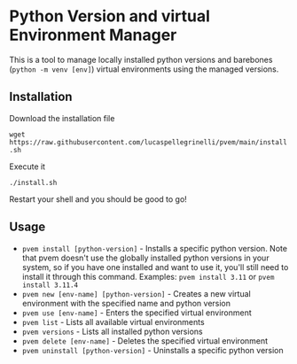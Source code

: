 # Python Version and virtual Environment Manager

This is a tool to manage locally installed python versions and barebones (`python -m venv [env]`) virtual environments using the managed versions.

## Installation

Download the installation file

```wget https://raw.githubusercontent.com/lucaspellegrinelli/pvem/main/install.sh```

Execute it

```./install.sh```

Restart your shell and you should be good to go!

## Usage

* `pvem install [python-version]` - Installs a specific python version. Note that pvem doesn't use the globally installed python versions in your system, so if you have one installed and want to use it, you'll still need to install it through this command. Examples: `pvem install 3.11` or `pvem install 3.11.4`
* `pvem new [env-name] [python-version]` - Creates a new virtual environment with the specified name and python version
* `pvem use [env-name]` - Enters the specified virtual environment
* `pvem list` - Lists all available virtual environments
* `pvem versions` - Lists all installed python versions
* `pvem delete [env-name]` - Deletes the specified virtual environment
* `pvem uninstall [python-version]` - Uninstalls a specific python version
